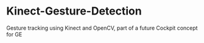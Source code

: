 # Kinect-Gesture-Detection
Gesture tracking using Kinect and OpenCV, part of a future Cockpit concept for GE
